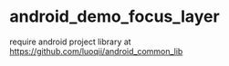 android_demo_focus_layer
========================

require android project library at https://github.com/luoqii/android_common_lib
